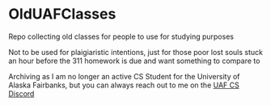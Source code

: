 # OldUAFClasses
Repo collecting old classes for people to use for studying purposes

Not to be used for plaigiaristic intentions, just for those poor lost souls stuck an hour before the 311 homework is due
and want something to compare to

Archiving as I am no longer an active CS Student for the University of Alaska Fairbanks, but you can always reach out to me on the [UAF CS Discord](http://www.cs.uaf.edu/chat) 
